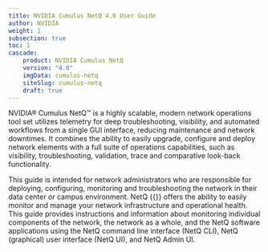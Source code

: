 ```yaml
---
title: NVIDIA Cumulus NetQ 4.0 User Guide
author: NVIDIA
weight: 1
subsection: true
toc: 1
cascade:
    product: NVIDIA Cumulus NetQ
    version: "4.0"
    imgData: cumulus-netq
    siteSlug: cumulus-netq
    draft: true
---
```


NVIDIA® Cumulus NetQ™ is a highly scalable, modern network operations tool set utilizes telemetry for deep troubleshooting, visibility, and automated workflows from a single GUI interface, reducing maintenance and network downtimes. It combines the ability to easily upgrade, configure and deploy network elements with a full suite of operations capabilities, such as visibility, troubleshooting, validation, trace and comparative look-back functionality.

This guide is intended for network administrators who are responsible for deploying, configuring, monitoring and troubleshooting the network in their data center or campus environment. NetQ {{<version>}} offers the ability to easily monitor and manage your network infrastructure and operational health. This guide provides instructions and information about monitoring individual components of the network, the network as a whole, and the NetQ software applications using the NetQ command line interface (NetQ CLI),  NetQ (graphical) user interface (NetQ UI), and NetQ Admin UI.

